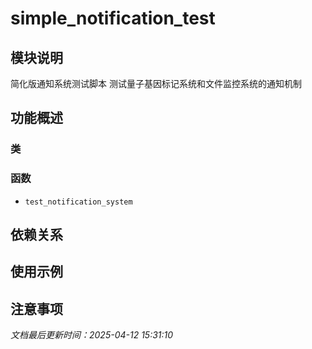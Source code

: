 # simple_notification_test

## 模块说明
简化版通知系统测试脚本
测试量子基因标记系统和文件监控系统的通知机制

## 功能概述

### 类


### 函数

- `test_notification_system`

## 依赖关系

## 使用示例

## 注意事项

*文档最后更新时间：2025-04-12 15:31:10*
